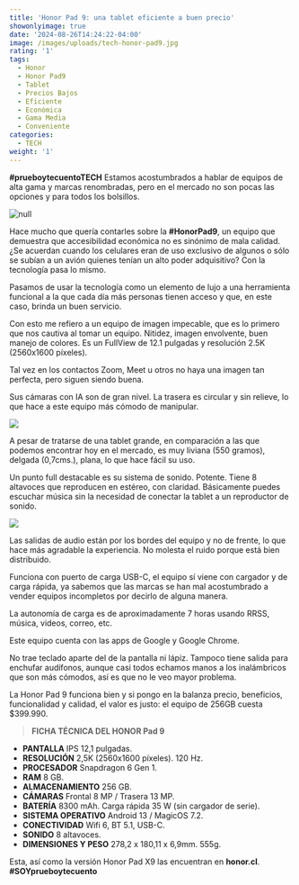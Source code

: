 ```yaml
---
title: 'Honor Pad 9: una tablet eficiente a buen precio'
showonlyimage: true
date: '2024-08-26T14:24:22-04:00'
image: /images/uploads/tech-honor-pad9.jpg
rating: '1'
tags:
  - Honor
  - Honor Pad9
  - Tablet
  - Precios Bajos
  - Eficiente
  - Económica
  - Gama Media
  - Conveniente
categories:
  - TECH
weight: '1'
---
```

**\#prueboytecuentoTECH** Estamos acostumbrados a hablar de equipos de alta gama y marcas renombradas, pero en el mercado no son pocas las opciones y para todos los bolsillos.

<!--more-->

![null](/images/uploads/tech-honor-pad9.jpg)

Hace mucho que quería contarles sobre la **\#HonorPad9**, un equipo que demuestra que accesibilidad económica no es sinónimo de mala calidad. ¿Se acuerdan cuando los celulares eran de uso exclusivo de algunos o sólo se subían a un avión quienes tenían un alto poder adquisitivo? Con la tecnología pasa lo mismo.

Pasamos de usar la tecnología como un elemento de lujo a una herramienta funcional a la que cada día más personas tienen acceso y que, en este caso, brinda un buen servicio.

Con esto me refiero a un equipo de imagen impecable, que es lo primero que nos cautiva al tomar un equipo. Nitidez, imagen envolvente, buen manejo de colores. Es un FullView de 12.1 pulgadas y resolución 2.5K (2560x1600 píxeles).

Tal vez en los contactos Zoom, Meet u otros no haya una imagen tan perfecta, pero siguen siendo buena. 

Sus cámaras con IA son de gran nivel. La trasera es circular y sin relieve, lo que hace a este equipo más cómodo de manipular. 

![](/images/uploads/tech-honor-camara-trasera.jpg)

A pesar de tratarse de una tablet grande, en comparación a las que podemos encontrar hoy en el mercado, es muy liviana (550 gramos), delgada (0,7cms.), plana, lo que hace fácil su uso.

Un punto full destacable es su sistema de sonido. Potente. Tiene 8 altavoces que reproducen en estéreo, con claridad. Básicamente puedes escuchar música sin la necesidad de conectar la tablet a un reproductor de sonido.

![](/images/uploads/tech-honor-vertical.jpg)

Las salidas de audio están por los bordes del equipo y no de frente, lo que hace más agradable la experiencia. No molesta el ruido porque está bien distribuido.

Funciona con puerto de carga USB-C, el equipo sí viene con cargador y de carga rápida, ya sabemos que las marcas se han mal acostumbrado a vender equipos incompletos por decirlo de alguna manera.

La autonomía de carga es de aproximadamente 7 horas usando RRSS, música, videos, correo, etc.

Este equipo cuenta con las apps de Google y Google Chrome.

No trae teclado aparte del de la pantalla ni lápiz. Tampoco tiene salida para enchufar audífonos, aunque casi todos echamos manos a los inalámbricos que son más cómodos, así es que no le veo mayor problema. 

La Honor Pad 9 funciona bien y si pongo en la balanza precio, beneficios, funcionalidad y calidad, el valor es justo: el equipo de 256GB cuesta $399.990.

> **FICHA TÉCNICA  DEL HONOR Pad 9**

* **PANTALLA**	IPS 12,1 pulgadas.
* **RESOLUCIÓN**  2,5K (2560x1600 píxeles). 120 Hz.
* **PROCESADOR**	Snapdragon 6 Gen 1.
* **RAM**	8 GB.
* **ALMACENAMIENTO**	256 GB.
* **CÁMARAS**	Frontal 8 MP / Trasera 13 MP.
* **BATERÍA**	8300 mAh. Carga rápida 35 W (sin cargador de serie).
* **SISTEMA OPERATIVO**	Android 13 / MagicOS 7.2.
* **CONECTIVIDAD**	Wifi 6, BT 5.1, USB-C.
* **SONIDO**	8 altavoces.
* **DIMENSIONES Y PESO**	278,2 x 180,11 x 6,9mm. 555g.

Esta, así como la versión Honor Pad X9 las encuentran en **honor.cl**. **\#SOYprueboytecuento**
